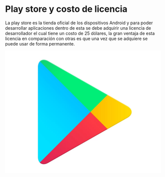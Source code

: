 # Play store y costo de licencia

La play store es la tienda oficial de los dispositivos Android y para poder desarrollar aplicaciones dentro de esta se debe adquirir una licencia de desarrollador el cual tiene un costo de 25 dólares, la gran ventaja de esta licencia en comparación con otras es que una vez que se adquiere se puede usar de forma permanente.

![alt text](Google_Play.webp)